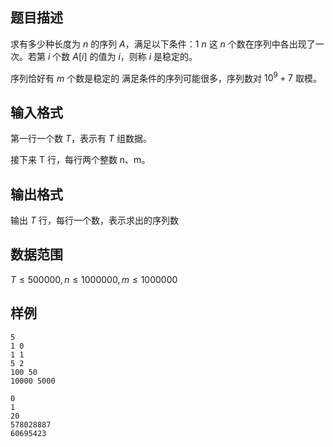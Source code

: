 ## 题目描述

求有多少种长度为 $n$ 的序列 $A$，满足以下条件：$1 ~ n$ 这 $n$ 个数在序列中各出现了一次。若第 $i$ 个数 $A[i]$ 的值为 $i$，则称 $i$ 是稳定的。

序列恰好有 $m$ 个数是稳定的 满足条件的序列可能很多，序列数对 $10^9+7$ 取模。

## 输入格式

第一行一个数 $T$，表示有 $T$ 组数据。

接下来 T 行，每行两个整数 n、m。

## 输出格式

输出 $T$ 行，每行一个数，表示求出的序列数

## 数据范围

$T \leq 500000, n \leq 1000000, m \leq 1000000$

## 样例

```input1
5
1 0
1 1
5 2
100 50
10000 5000
```

```output1
0
1
20
578028887
60695423
```

